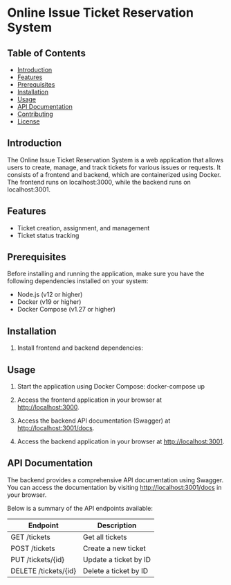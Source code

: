 # Online Issue Ticket Reservation System

## Table of Contents
- [Introduction](#introduction)
- [Features](#features)
- [Prerequisites](#prerequisites)
- [Installation](#installation)
- [Usage](#usage)
- [API Documentation](#api-documentation)
- [Contributing](#contributing)
- [License](#license)

## Introduction
The Online Issue Ticket Reservation System is a web application that allows users to create, manage, and track tickets for various issues or requests. It consists of a frontend and backend, which are containerized using Docker. The frontend runs on localhost:3000, while the backend runs on localhost:3001.

## Features

- Ticket creation, assignment, and management
- Ticket status tracking


## Prerequisites
Before installing and running the application, make sure you have the following dependencies installed on your system:
- Node.js (v12 or higher)
- Docker (v19 or higher)
- Docker Compose (v1.27 or higher)

## Installation

1. Install frontend and backend dependencies:

## Usage
1. Start the application using Docker Compose: docker-compose up

2. Access the frontend application in your browser at [http://localhost:3000](http://localhost:3000).

3. Access the backend API documentation (Swagger) at [http://localhost:3001/docs](http://localhost:3001/docs).
4. Access the backend application in your browser at [http://localhost:3001](http://localhost:3001).

## API Documentation
The backend provides a comprehensive API documentation using Swagger. You can access the documentation by visiting [http://localhost:3001/docs](http://localhost:3001/docs) in your browser.

Below is a summary of the API endpoints available:

| Endpoint                | Description                                  |
| ----------------------- | -------------------------------------------- |
| GET /tickets            | Get all tickets                              |
| POST /tickets           | Create a new ticket                           |
| PUT /tickets/{id}       | Update a ticket by ID                         |
| DELETE /tickets/{id}    | Delete a ticket by ID                         |














